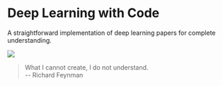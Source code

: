 # Deep Learning with Code

A straightforward implementation of deep learning papers for complete understanding.

![](https://qph.cf2.quoracdn.net/main-qimg-87833c78a604ff07a82ff7787574e197.webp)

> What I cannot create, I do not understand.<br>
> -- Richard Feynman
